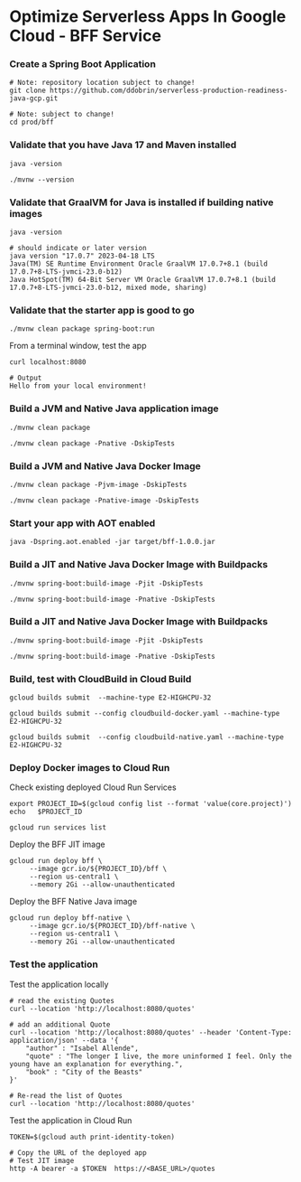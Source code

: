 # Optimize Serverless Apps In Google Cloud - BFF Service

### Create a Spring Boot Application

```
# Note: repository location subject to change!
git clone https://github.com/ddobrin/serverless-production-readiness-java-gcp.git

# Note: subject to change!
cd prod/bff
```

### Validate that you have Java 17 and Maven installed
```shell
java -version

./mvnw --version
```
### Validate that GraalVM for Java is installed if building native images
```shell
java -version

# should indicate or later version
java version "17.0.7" 2023-04-18 LTS
Java(TM) SE Runtime Environment Oracle GraalVM 17.0.7+8.1 (build 17.0.7+8-LTS-jvmci-23.0-b12)
Java HotSpot(TM) 64-Bit Server VM Oracle GraalVM 17.0.7+8.1 (build 17.0.7+8-LTS-jvmci-23.0-b12, mixed mode, sharing)
```

### Validate that the starter app is good to go
```
./mvnw clean package spring-boot:run
```

From a terminal window, test the app
```
curl localhost:8080

# Output
Hello from your local environment!
```

### Build a JVM and Native Java application image
```
./mvnw clean package 

./mvnw clean package -Pnative -DskipTests
```

### Build a JVM and Native Java Docker Image
```
./mvnw clean package -Pjvm-image -DskipTests

./mvnw clean package -Pnative-image -DskipTests
```

### Start your app with AOT enabled
```shell
java -Dspring.aot.enabled -jar target/bff-1.0.0.jar
```

### Build a JIT and Native Java Docker Image with Buildpacks
```
./mvnw spring-boot:build-image -Pjit -DskipTests

./mvnw spring-boot:build-image -Pnative -DskipTests
```

### Build a JIT and Native Java Docker Image with Buildpacks
```
./mvnw spring-boot:build-image -Pjit -DskipTests

./mvnw spring-boot:build-image -Pnative -DskipTests
```

### Build, test with CloudBuild in Cloud Build
```shell
gcloud builds submit  --machine-type E2-HIGHCPU-32

gcloud builds submit --config cloudbuild-docker.yaml --machine-type E2-HIGHCPU-32

gcloud builds submit  --config cloudbuild-native.yaml --machine-type E2-HIGHCPU-32 
```

### Deploy Docker images to Cloud Run

Check existing deployed Cloud Run Services
```shell
export PROJECT_ID=$(gcloud config list --format 'value(core.project)')
echo   $PROJECT_ID

gcloud run services list
```

Deploy the BFF JIT image
```shell
gcloud run deploy bff \
     --image gcr.io/${PROJECT_ID}/bff \
     --region us-central1 \
     --memory 2Gi --allow-unauthenticated  
```

Deploy the BFF Native Java image
```shell
gcloud run deploy bff-native \
     --image gcr.io/${PROJECT_ID}/bff-native \
     --region us-central1 \
     --memory 2Gi --allow-unauthenticated
```

### Test the application

Test the application locally
```shell
# read the existing Quotes
curl --location 'http://localhost:8080/quotes'

# add an additional Quote
curl --location 'http://localhost:8080/quotes' --header 'Content-Type: application/json' --data '{
    "author" : "Isabel Allende",
    "quote" : "The longer I live, the more uninformed I feel. Only the young have an explanation for everything.",
    "book" : "City of the Beasts"
}'

# Re-read the list of Quotes
curl --location 'http://localhost:8080/quotes'
```

Test the application in Cloud Run
```shell
TOKEN=$(gcloud auth print-identity-token)

# Copy the URL of the deployed app
# Test JIT image
http -A bearer -a $TOKEN  https://<BASE_URL>/quotes
```
